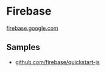 # Firebase

[firebase.google.com](https://firebase.google.com/)

## Samples

- [github.com/firebase/quickstart-js](https://github.com/firebase/quickstart-js)
